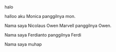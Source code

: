 halo

halloo aku Monica panggilnya mon.

Nama saya Nicolaus Owen Marvell panggilnya Owen.

Nama saya Ferdianto panggilnya Ferdi

Nama saya muhap 